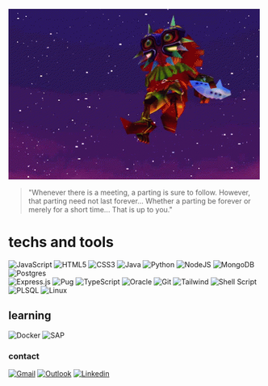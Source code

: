 ![Skull Kid](skull_kid.gif)

> "Whenever there is a meeting, a parting is sure to follow. However, that parting need not last forever... Whether a parting be forever or merely for a short time... That is up to you."

<h1>techs and tools</h1>
<div>
          
![JavaScript](https://img.shields.io/badge/javascript-%23323330.svg?style=for-the-badge&logo=javascript&logoColor=%23F7DF1E) 
![HTML5](https://img.shields.io/badge/html5-%23E34F26.svg?style=for-the-badge&logo=html5&logoColor=white) ![CSS3](https://img.shields.io/badge/css3-%231572B6.svg?style=for-the-badge&logo=css3&logoColor=white) ![Java](https://img.shields.io/badge/java-%23ED8B00.svg?style=for-the-badge&logo=openjdk&logoColor=white) ![Python](https://img.shields.io/badge/python-3670A0?style=for-the-badge&logo=python&logoColor=ffdd54) ![NodeJS](https://img.shields.io/badge/node.js-6DA55F?style=for-the-badge&logo=node.js&logoColor=white) ![MongoDB](https://img.shields.io/badge/MongoDB-%234ea94b.svg?style=for-the-badge&logo=mongodb&logoColor=white) ![Postgres](https://img.shields.io/badge/postgres-%23316192.svg?style=for-the-badge&logo=postgresql&logoColor=white) <br>
![Express.js](https://img.shields.io/badge/express.js-%23404d59.svg?style=for-the-badge&logo=express&logoColor=%2361DAFB) ![Pug](https://img.shields.io/badge/Pug-FFF?style=for-the-badge&logo=pug&logoColor=A86454) ![TypeScript](https://img.shields.io/badge/typescript-%23007ACC.svg?style=for-the-badge&logo=typescript&logoColor=white) ![Oracle](https://img.shields.io/badge/Oracle-F80000?style=for-the-badge&logo=oracle&logoColor=white) ![Git](https://img.shields.io/badge/GIT-E44C30?style=for-the-badge&logo=git&logoColor=white) ![Tailwind](https://img.shields.io/badge/Tailwind_CSS-38B2AC?style=for-the-badge&logo=tailwind-css&logoColor=white) ![Shell Script](https://img.shields.io/badge/shell_script-%23121011.svg?style=for-the-badge&logo=gnu-bash&logoColor=white) ![PLSQL](	https://img.shields.io/badge/PLSQL-F80000?style=for-the-badge&logo=oracle&logoColor=black) ![Linux](https://img.shields.io/badge/Linux-FCC624?style=for-the-badge&logo=linux&logoColor=black)

<h2>learning</h2>    

![Docker](https://img.shields.io/badge/Docker-2CA5E0?style=for-the-badge&logo=docker&logoColor=white) ![SAP](https://img.shields.io/badge/SAP-0FAAFF?style=for-the-badge&logo=sap&logoColor=white)

<h3>contact</h3>

<a href="mailto:martinho@alunos.utfpr.edu.br" target="_blank">![Gmail](https://img.shields.io/badge/Gmail-D14836?style=for-the-badge&logo=gmail&logoColor=white)</a> <a href="mailto:jose.martinho@outlook.com.br">![Outlook](https://img.shields.io/badge/Microsoft_Outlook-0078D4?style=for-the-badge&logo=microsoft-outlook&logoColor=white)</a> <a href="https://www.linkedin.com/in/joseaugusto-gm/">![Linkedin](https://img.shields.io/badge/LinkedIn-0077B5?style=for-the-badge&logo=linkedin&logoColor=white)</a>
